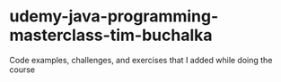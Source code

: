 # udemy-java-programming-masterclass-tim-buchalka
Code examples, challenges, and exercises that I added while doing the course
